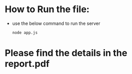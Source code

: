 # How to Run the file:
* use the below command to run the server
  ```bash
  node app.js 

# Please find the details in the report.pdf
